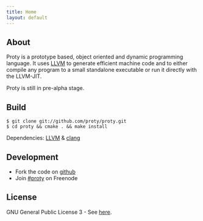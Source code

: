 ```yaml
---
title: Home
layout: default
---
```


## About

Proty is a prototype based, object oriented and dynamic programming language.
It uses [LLVM](http://llvm.org) to generate efficient machine code and to either
compile any program to a small standalone executable or run it directly with
the LLVM-JIT.

Proty is still in pre-alpha stage.

## Build

    $ git clone git://github.com/proty/proty.git
    $ cd proty && cmake . && make install

Dependencies: [LLVM](http://llvm.org) & [clang](http://clang.llvm.org)

## Development

- Fork the code on [github](https://github.com/proty/proty)  
- Join <a href="irc://chat.freenode.net/%23proty">#proty</a> on Freenode

## License

GNU General Public License 3 - See [here](/license/).